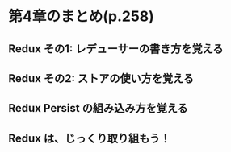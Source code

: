 # 第4章のまとめ(p.258)

## Redux その1: レデューサーの書き方を覚える

## Redux その2: ストアの使い方を覚える

## Redux Persist の組み込み方を覚える

## Redux は、じっくり取り組もう！